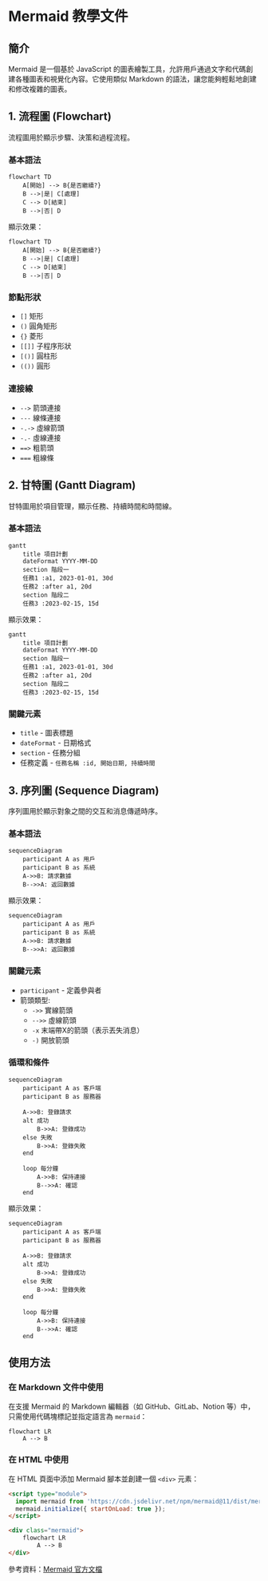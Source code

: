 # Mermaid 教學文件

## 簡介

Mermaid 是一個基於 JavaScript 的圖表繪製工具，允許用戶通過文字和代碼創建各種圖表和視覺化內容。它使用類似 Markdown 的語法，讓您能夠輕鬆地創建和修改複雜的圖表。

## 1. 流程圖 (Flowchart)

流程圖用於顯示步驟、決策和過程流程。

### 基本語法

```
flowchart TD
    A[開始] --> B{是否繼續?}
    B -->|是| C[處理]
    C --> D[結束]
    B -->|否| D
```

顯示效果：

```mermaid
flowchart TD
    A[開始] --> B{是否繼續?}
    B -->|是| C[處理]
    C --> D[結束]
    B -->|否| D
```

### 節點形狀

- `[]` 矩形
- `()` 圓角矩形
- `{}` 菱形
- `[[]]` 子程序形狀
- `[()]` 圓柱形
- `(())` 圓形

### 連接線

- `-->` 箭頭連接
- `---` 線條連接
- `-.->` 虛線箭頭
- `-.-` 虛線連接
- `==>` 粗箭頭
- `===` 粗線條



## 2. 甘特圖 (Gantt Diagram)

甘特圖用於項目管理，顯示任務、持續時間和時間線。

### 基本語法

```
gantt
    title 項目計劃
    dateFormat YYYY-MM-DD
    section 階段一
    任務1 :a1, 2023-01-01, 30d
    任務2 :after a1, 20d
    section 階段二
    任務3 :2023-02-15, 15d
```

顯示效果：

```mermaid
gantt
    title 項目計劃
    dateFormat YYYY-MM-DD
    section 階段一
    任務1 :a1, 2023-01-01, 30d
    任務2 :after a1, 20d
    section 階段二
    任務3 :2023-02-15, 15d
```

### 關鍵元素

- `title` - 圖表標題
- `dateFormat` - 日期格式
- `section` - 任務分組
- 任務定義 - `任務名稱 :id, 開始日期, 持續時間`



## 3. 序列圖 (Sequence Diagram)

序列圖用於顯示對象之間的交互和消息傳遞時序。

### 基本語法

```
sequenceDiagram
    participant A as 用戶
    participant B as 系統
    A->>B: 請求數據
    B-->>A: 返回數據
```

顯示效果：

```mermaid
sequenceDiagram
    participant A as 用戶
    participant B as 系統
    A->>B: 請求數據
    B-->>A: 返回數據
```

### 關鍵元素

- `participant` - 定義參與者
- 箭頭類型:
  - `->>` 實線箭頭
  - `-->>` 虛線箭頭
  - `-x` 末端帶X的箭頭（表示丟失消息）
  - `-)` 開放箭頭

### 循環和條件

```
sequenceDiagram
    participant A as 客戶端
    participant B as 服務器
    
    A->>B: 登錄請求
    alt 成功
        B->>A: 登錄成功
    else 失敗
        B->>A: 登錄失敗
    end
    
    loop 每分鐘
        A->>B: 保持連接
        B-->>A: 確認
    end
```

顯示效果：

```mermaid
sequenceDiagram
    participant A as 客戶端
    participant B as 服務器
    
    A->>B: 登錄請求
    alt 成功
        B->>A: 登錄成功
    else 失敗
        B->>A: 登錄失敗
    end
    
    loop 每分鐘
        A->>B: 保持連接
        B-->>A: 確認
    end
```


## 使用方法

### 在 Markdown 文件中使用

在支援 Mermaid 的 Markdown 編輯器（如 GitHub、GitLab、Notion 等）中，只需使用代碼塊標記並指定語言為 `mermaid`：

```
flowchart LR
    A --> B
```

### 在 HTML 中使用

在 HTML 頁面中添加 Mermaid 腳本並創建一個 `<div>` 元素：

```html
<script type="module">
  import mermaid from 'https://cdn.jsdelivr.net/npm/mermaid@11/dist/mermaid.esm.min.mjs';
  mermaid.initialize({ startOnLoad: true });
</script>

<div class="mermaid">
    flowchart LR
        A --> B
</div>
```

參考資料：[Mermaid 官方文檔](https://mermaid.js.org/intro/) 
